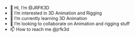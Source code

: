 - 👋 Hi, I’m @JRFK3D
- 👀 I’m interested in 3D Animation and Rigging
- 🌱 I’m currently learning 3D Animation
- 💞️ I’m looking to collaborate on Animation and rigging stuff
- 📫 How to reach me @jrfk3d

<!---
JRFK3D/JRFK3D is a ✨ special ✨ repository because its `README.md` (this file) appears on your GitHub profile.
You can click the Preview link to take a look at your changes.
--->
